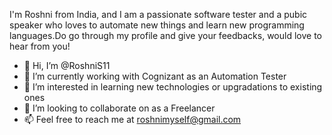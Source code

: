 I'm Roshni from India, and I am a passionate software tester and a pubic speaker who loves to automate new things and learn new programming languages.Do go through my profile and give your feedbacks, would love to hear from you!

- 👋 Hi, I’m @RoshniS11
-  🌱 I’m currently working with Cognizant as an Automation Tester
- 👀 I’m interested in learning new technologies or upgradations to existing ones 
- 💞️ I’m looking to collaborate on as a Freelancer
- 📫 Feel free to reach me at roshnimyself@gmail.com

<!---
RoshniS11/RoshniS11 is a ✨ special ✨ repository because its `README.md` (this file) appears on your GitHub profile.
You can click the Preview link to take a look at your changes.
--->

